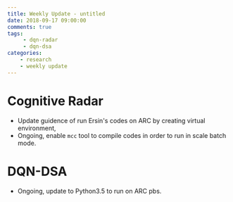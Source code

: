 ```yaml
---
title: Weekly Update - untitled
date: 2018-09-17 09:00:00
comments: true
tags:
     - dqn-radar
     - dqn-dsa 
categories: 
    - research
    - weekly update
---
```

# Cognitive Radar
* Update guidence of run Ersin's codes on ARC by creating virtual environment,
* Ongoing, enable ```mcc``` tool to compile codes in order to run in scale batch mode.

# DQN-DSA
* Ongoing, update to Python3.5 to run on ARC pbs.